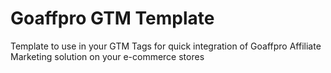 # Goaffpro GTM Template

Template to use in your GTM Tags for quick integration of Goaffpro Affiliate Marketing solution on your e-commerce stores

